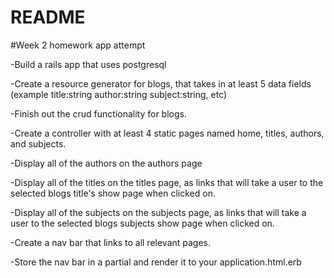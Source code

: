 # README

#Week 2 homework app attempt

-Build a rails app that uses postgresql

-Create a resource generator for blogs, that takes in at least 5 data fields (example title:string author:string subject:string, etc)

-Finish out the crud functionality for blogs.

-Create a controller with at least 4 static pages named home, titles, authors, and subjects.

-Display all of the authors on the authors page

-Display all of the titles on the titles page, as links that will take a user to the  selected blogs title's show page when clicked on.

-Display all of the subjects on the subjects page, as links that will take a user to the selected blogs subjects show page when clicked on.

-Create a nav bar that links to all relevant pages.

-Store the nav bar in a partial and render it to your application.html.erb
